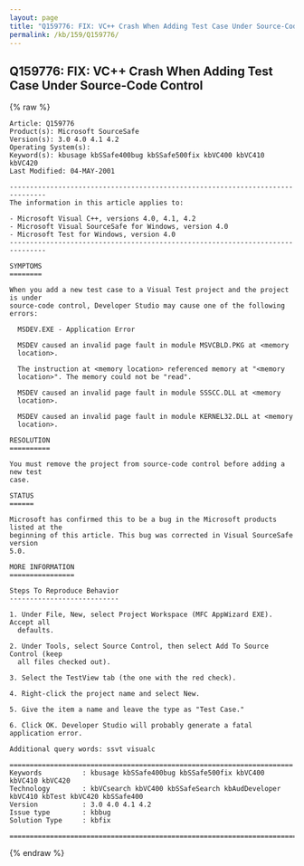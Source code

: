 ```yaml
---
layout: page
title: "Q159776: FIX: VC++ Crash When Adding Test Case Under Source-Code Control"
permalink: /kb/159/Q159776/
---
```


## Q159776: FIX: VC++ Crash When Adding Test Case Under Source-Code Control

{% raw %}

	Article: Q159776
	Product(s): Microsoft SourceSafe
	Version(s): 3.0 4.0 4.1 4.2
	Operating System(s): 
	Keyword(s): kbusage kbSSafe400bug kbSSafe500fix kbVC400 kbVC410 kbVC420
	Last Modified: 04-MAY-2001
	
	-------------------------------------------------------------------------------
	The information in this article applies to:
	
	- Microsoft Visual C++, versions 4.0, 4.1, 4.2 
	- Microsoft Visual SourceSafe for Windows, version 4.0 
	- Microsoft Test for Windows, version 4.0 
	-------------------------------------------------------------------------------
	
	SYMPTOMS
	========
	
	When you add a new test case to a Visual Test project and the project is under
	source-code control, Developer Studio may cause one of the following errors:
	
	  MSDEV.EXE - Application Error
	
	  MSDEV caused an invalid page fault in module MSVCBLD.PKG at <memory
	  location>.
	
	  The instruction at <memory location> referenced memory at "<memory
	  location>". The memory could not be "read".
	
	  MSDEV caused an invalid page fault in module SSSCC.DLL at <memory
	  location>.
	
	  MSDEV caused an invalid page fault in module KERNEL32.DLL at <memory
	  location>.
	
	RESOLUTION
	==========
	
	You must remove the project from source-code control before adding a new test
	case.
	
	STATUS
	======
	
	Microsoft has confirmed this to be a bug in the Microsoft products listed at the
	beginning of this article. This bug was corrected in Visual SourceSafe version
	5.0.
	
	MORE INFORMATION
	================
	
	Steps To Reproduce Behavior
	---------------------------
	
	1. Under File, New, select Project Workspace (MFC AppWizard EXE). Accept all
	  defaults.
	
	2. Under Tools, select Source Control, then select Add To Source Control (keep
	  all files checked out).
	
	3. Select the TestView tab (the one with the red check).
	
	4. Right-click the project name and select New.
	
	5. Give the item a name and leave the type as "Test Case."
	
	6. Click OK. Developer Studio will probably generate a fatal application error.
	
	Additional query words: ssvt visualc
	
	======================================================================
	Keywords          : kbusage kbSSafe400bug kbSSafe500fix kbVC400 kbVC410 kbVC420 
	Technology        : kbVCsearch kbVC400 kbSSafeSearch kbAudDeveloper kbVC410 kbTest kbVC420 kbSSafe400
	Version           : 3.0 4.0 4.1 4.2
	Issue type        : kbbug
	Solution Type     : kbfix
	
	=============================================================================
	

{% endraw %}
